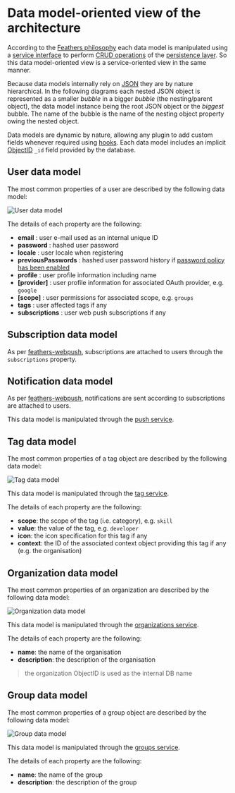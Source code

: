 # Data model-oriented view of the architecture

According to the [Feathers philosophy](https://docs.feathersjs.com/guides/about/philosophy.html) each data model is manipulated using a [service interface](https://docs.feathersjs.com/api/services.html) to perform [CRUD operations](https://en.wikipedia.org/wiki/Create,_read,_update_and_delete) of the [persistence layer](https://docs.feathersjs.com/api/databases/common.html). So this data model-oriented view is a service-oriented view in the same manner.

Because data models internally rely on [JSON](http://www.json.org/) they are by nature hierarchical. In the following diagrams each nested JSON object is represented as a smaller *bubble* in a bigger *bubble* (the nesting/parent object), the data model instance being the root JSON object or the *biggest* bubble. The name of the bubble is the name of the nesting object property owing the nested object.

Data models are dynamic by nature, allowing any plugin to add custom fields whenever required using [hooks](https://docs.feathersjs.com/api/hooks.html). Each data model includes an implicit [ObjectID](https://mongodb.github.io/node-mongodb-native/api-bson-generated/objectid.html) `_id` field provided by the database. 

## User data model

The most common properties of a user are described by the following data model:

![User data model](./../.vitepress/public/images/users-data-model.svg)

The details of each property are the following:
* **email** : user e-mail used as an internal unique ID
* **password** : hashed user password
* **locale** : user locale when registering
* **previousPasswords** : hashed user password history if [password policy has been enabled](./../guides/basics/step-by-step.md#configuring-the-app)
* **profile** : user profile information including name
* **[provider]** : user profile information for associated OAuth provider, e.g. `google`
* **[scope]** : user permissions for associated scope, e.g. `groups`
* **tags** : user affected tags if any
* **subscriptions** : user web push subscriptions if any

## Subscription data model

As per [feathers-webpush](https://github.com/kalisio/feathers-webpush), subscriptions are attached to users through the `subscriptions` property.

## Notification data model

As per [feathers-webpush](https://github.com/kalisio/feathers-webpush), notifications are sent according to subscriptions are attached to users.

This data model is manipulated through the [push service](./../api/core/services.md#push-service).

## Tag data model

The most common properties of a tag object are described by the following data model:

![Tag data model](./../.vitepress/public/images/tags-data-model.svg)

This data model is manipulated through the [tag service](./../api/core/services.md#tags-service).

The details of each property are the following:
* **scope**: the scope of the tag (i.e. category), e.g. `skill`
* **value**: the value of the tag, e.g. `developer`
* **icon**: the icon specification for this tag if any
* **context**: the ID of the associated context object providing this tag if any (e.g. the organisation)

## Organization data model

The most common properties of an organization are described by the following data model:

![Organization data model](./../.vitepress/public/images/organizations-data-model.svg)

This data model is manipulated through the [organizations service](./../api/core/services.md#organisations-service).

The details of each property are the following:
* **name**: the name of the organisation
* **description**: the description of the organisation

> the organization ObjectID is used as the internal DB name

## Group data model

The most common properties of a group object are described by the following data model:

![Group data model](./../.vitepress/public/images/groups-data-model.svg)

This data model is manipulated through the [groups service](./../api/core/services.md#groups-service).

The details of each property are the following:
* **name**: the name of the group
* **description**: the description of the group

